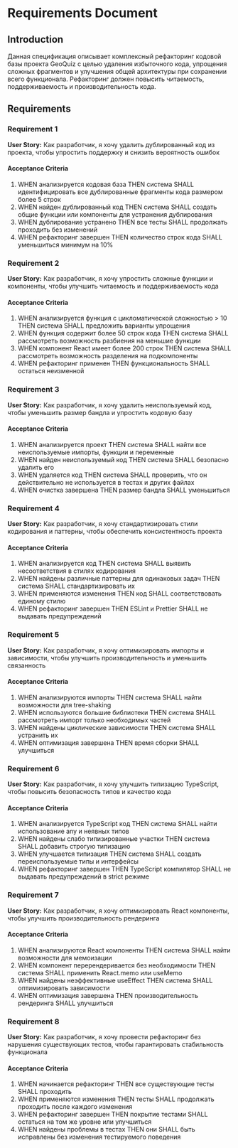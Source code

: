 # Requirements Document

## Introduction

Данная спецификация описывает комплексный рефакторинг кодовой базы проекта GeoQuiz с целью удаления избыточного кода, упрощения сложных фрагментов и улучшения общей архитектуры при сохранении всего функционала. Рефакторинг должен повысить читаемость, поддерживаемость и производительность кода.

## Requirements

### Requirement 1

**User Story:** Как разработчик, я хочу удалить дублированный код из проекта, чтобы упростить поддержку и снизить вероятность ошибок

#### Acceptance Criteria

1. WHEN анализируется кодовая база THEN система SHALL идентифицировать все дублированные фрагменты кода размером более 5 строк
2. WHEN найден дублированный код THEN система SHALL создать общие функции или компоненты для устранения дублирования
3. WHEN дублирование устранено THEN все тесты SHALL продолжать проходить без изменений
4. WHEN рефакторинг завершен THEN количество строк кода SHALL уменьшиться минимум на 10%

### Requirement 2

**User Story:** Как разработчик, я хочу упростить сложные функции и компоненты, чтобы улучшить читаемость и поддерживаемость кода

#### Acceptance Criteria

1. WHEN анализируется функция с цикломатической сложностью > 10 THEN система SHALL предложить варианты упрощения
2. WHEN функция содержит более 50 строк кода THEN система SHALL рассмотреть возможность разбиения на меньшие функции
3. WHEN компонент React имеет более 200 строк THEN система SHALL рассмотреть возможность разделения на подкомпоненты
4. WHEN рефакторинг применен THEN функциональность SHALL остаться неизменной

### Requirement 3

**User Story:** Как разработчик, я хочу удалить неиспользуемый код, чтобы уменьшить размер бандла и упростить кодовую базу

#### Acceptance Criteria

1. WHEN анализируется проект THEN система SHALL найти все неиспользуемые импорты, функции и переменные
2. WHEN найден неиспользуемый код THEN система SHALL безопасно удалить его
3. WHEN удаляется код THEN система SHALL проверить, что он действительно не используется в тестах и других файлах
4. WHEN очистка завершена THEN размер бандла SHALL уменьшиться

### Requirement 4

**User Story:** Как разработчик, я хочу стандартизировать стили кодирования и паттерны, чтобы обеспечить консистентность проекта

#### Acceptance Criteria

1. WHEN анализируется код THEN система SHALL выявить несоответствия в стилях кодирования
2. WHEN найдены различные паттерны для одинаковых задач THEN система SHALL стандартизировать их
3. WHEN применяются изменения THEN код SHALL соответствовать единому стилю
4. WHEN рефакторинг завершен THEN ESLint и Prettier SHALL не выдавать предупреждений

### Requirement 5

**User Story:** Как разработчик, я хочу оптимизировать импорты и зависимости, чтобы улучшить производительность и уменьшить связанность

#### Acceptance Criteria

1. WHEN анализируются импорты THEN система SHALL найти возможности для tree-shaking
2. WHEN используются большие библиотеки THEN система SHALL рассмотреть импорт только необходимых частей
3. WHEN найдены циклические зависимости THEN система SHALL устранить их
4. WHEN оптимизация завершена THEN время сборки SHALL улучшиться

### Requirement 6

**User Story:** Как разработчик, я хочу улучшить типизацию TypeScript, чтобы повысить безопасность типов и качество кода

#### Acceptance Criteria

1. WHEN анализируется TypeScript код THEN система SHALL найти использование any и неявных типов
2. WHEN найдены слабо типизированные участки THEN система SHALL добавить строгую типизацию
3. WHEN улучшается типизация THEN система SHALL создать переиспользуемые типы и интерфейсы
4. WHEN рефакторинг завершен THEN TypeScript компилятор SHALL не выдавать предупреждений в strict режиме

### Requirement 7

**User Story:** Как разработчик, я хочу оптимизировать React компоненты, чтобы улучшить производительность рендеринга

#### Acceptance Criteria

1. WHEN анализируются React компоненты THEN система SHALL найти возможности для мемоизации
2. WHEN компонент перерендеривается без необходимости THEN система SHALL применить React.memo или useMemo
3. WHEN найдены неэффективные useEffect THEN система SHALL оптимизировать зависимости
4. WHEN оптимизация завершена THEN производительность рендеринга SHALL улучшиться

### Requirement 8

**User Story:** Как разработчик, я хочу провести рефакторинг без нарушения существующих тестов, чтобы гарантировать стабильность функционала

#### Acceptance Criteria

1. WHEN начинается рефакторинг THEN все существующие тесты SHALL проходить
2. WHEN применяются изменения THEN тесты SHALL продолжать проходить после каждого изменения
3. WHEN рефакторинг завершен THEN покрытие тестами SHALL остаться на том же уровне или улучшиться
4. WHEN найдены проблемы в тестах THEN они SHALL быть исправлены без изменения тестируемого поведения